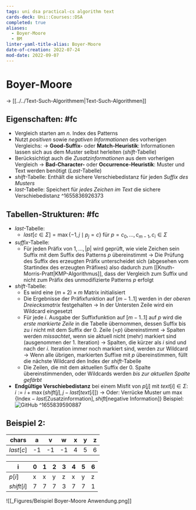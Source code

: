 ```yaml
---
tags: uni dsa practical-cs algorithm text
cards-deck: Uni::Courses::DSA
completed: true
aliases:
  - Boyer-Moore
  - BM
linter-yaml-title-alias: Boyer-Moore
date-of-creation: 2022-07-24
mod-date: 2022-09-07
---
```


# Boyer-Moore
→ [[../../Text-Such-Algorithmem|Text-Such-Algorithmen]]

## Eigenschaften: #fc
- Vergleich starten am *n.* Index des Patterns
- Nutzt *positiven* sowie *negativen Informationen* des vorherigen Vergleichs:
→ **Good-Suffix-** oder **Match-Heuristik**: Informationen lassen sich aus dem Muster selbst herleiten (*shift*-Tabelle)
- Berücksichtigt auch die *Zusatzinformationen* aus dem vorherigen Vergleich
→ **Bad-Character-** oder **Occurrence-Heuristik**: Muster und Text werden benötigt (*Last*-Tabelle)
- *shift*-Tabelle: Enthält die sichere Verschiebedistanz für jeden *Suffix des Musters*
- *last*-Tabelle: Speichert für *jedes Zeichen im Text* die sichere Verschiebedistanz
^1655836926373

## Tabellen-Strukturen: #fc
- *last*-Tabelle:
	- $last[c\in\Sigma] = \max\{-1,j\mid p_j=c\}$ für $p=c_0,\dots,c_{m-1},c_i\in\Sigma$
- *suffix*-Tabelle:
	- Für jeden Präfix von $1,\dots,|p|$ wird geprüft, wie viele Zeichen sein Suffix mit dem Suffix des Patterns $p$ übereinstimmt
		→ Die Prüfung des Suffix des erzeugten Präfix unterscheidet sich (abgesehen vom Startindex des erzeugten Präfixes) also dadurch zum [[Knuth-Morris-Pratt|KMP-Algorithmus]], dass der Vergleich zum Suffix und nicht zum Präfix des unmodifizierte Patterns $p$ erfolgt
- *shift*-Tabelle:
	- Es wird eine $(m+2)\times m$ Matrix initialisiert
	- Die Ergebnisse der Präfixfunktion auf $[m-1..1]$ werden in der *oberen Dreiecksmatrix* festgehalten
		→ In der Untersten Zeile wird ein Wildcard eingesetzt
	- Für jede $i.$ Ausgabe der Suffixfunktion auf $[m-1..1]$ auf $p$ wird die *erste markierte Zeile* in die Tabelle übernommen, dessen Suffix bis zu $i$ nicht mit dem Suffix der 0. Zeile (=$p$) übereinstimmt
		→ Spalten werden *missachtet*, wenn sie aktuell nicht (mehr) markiert sind (ausgenommen der 1. Iteration)
		→ Spalten, die kürzer als $i$ sind und nach der $i.$ Iteration immer noch markiert sind, werden zur Wildcard
		→ Wenn alle übrigen, markierten Suffixe mit $p$ übereinstimmen, füllt die nächste Wildcard den Index der *shift*-Tabelle
	- Die Zeilen, die mit dem aktuellen Suffix der 0. Spalte übereinstimmenden, oder Wildcards werden *bis zur aktuellen Spalte gefärbt*
- **Endgültige Verschiebedistanz** bei einem Misfit von $p[j]$ mit $text[i]\in\Sigma$: $i:=i+\max(shift[j],j-last[text[i]])$
	→ Oder: Verrücke Muster um $\max\{\text{Index}- last[\text{Zusatzinformation}], shift[\text{negative Information}]\}$
Beispiel:
![GitHub](https://raw.githubusercontent.com/jarnnk/UNIversus/main/Uni/DSA/Algorithmen/Text/_Figures/Beispiel%20Boyer-Moore%20Tabellen.png)
^1655839590887

## Beispiel 2:
| chars     | a   | v   | w   | x   | y   | z   |
| --------- | --- | --- | --- | --- | --- | --- |
| $last[c]$ | -1  | -1  | -1  | 4   | 5   | 6   |

| i          | 0   | 1   | 2   | 3   | 4   | 5   | 6   |
| ---------- | --- | --- | --- | --- | --- | --- | --- |
| $p[i]$     | x   | x   | y   | z   | x   | y   | z   |
| $shift[i]$ | 7   | 7   | 7   | 3   | 7   | 7   | 1   |
![[_Figures/Beispiel Boyer-Moore Anwendung.png]]
